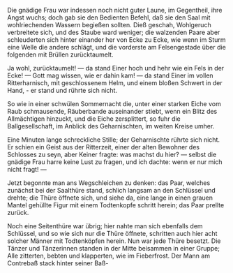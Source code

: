 <a name="95"></a>

Die gnädige Frau war indessen noch nicht guter Laune,
im Gegentheil, ihre Angst wuchs; doch gab sie den Bedienten 
Befehl, daß sie den Saal mit wohlriechenden Wassern
begießen sollten. Dieß geschah, Wohlgeruch verbreitete sich,
und des Staube ward weniger; die walzenden Paare aber
schleuderten sich hinter einander her von Ecke zu Ecke, wie
wenn im Sturm eine Welle die andere schlägt, und die vorderste 
am Felsengestade über die folgenden mit Brüllen zurücktaumelt.

Ja wohl, zurücktaumelt! — da stand Einer hoch und hehr
wie ein Fels in der Ecke! — Gott mag wissen, wie er dahin
kam! — da stand Einer im vollen Ritterharnisch, mit geschlossenem 
Helm, und einem bloßen Schwert in der Hand, -
er stand und rührte sich nicht.

So wie in einer schwülen Sommernacht die, unter einer
starken Eiche vom Raub schmausende, Räuberbande auseinander 
stiebt, wenn ein Blitz des Allmächtigen hinzuckt, und
die Eiche zersplittert, so fuhr die Ballgesellschaft, im Anblick
des Geharnischten, im weiten Kreise umher.

Eine Minuten lange schreckliche Stille; der Geharnischte
rührte sich nicht. Er schien ein Geist aus der Ritterzeit,
einer der alten Bewohner des Schlosses zu seyn, aber Keiner
fragte: was machst du hier? — selbst die gnädige Frau
harre keine Lust zu fragen, und ich dachte: wenn er nur mich
nicht fragt! —

Jetzt begonnte man ans Wegschleichen zu denken: das Paar, 
welches zunächst bei der Saalthüre stand, schlich langsam an
den Schlüssel und drehte; die Thüre öffnete sich, und siehe
da, eine lange in einen grauen Mantel gehüllte Figur mit
einem Todtenkopfe schritt herein; das Paar prellte zurück.

Noch eine Seitenthüre war übrig; hier nahte man sich
ebenfalls dem Schlüssel, und so wie sich nur die Thüre öffnete,
 schritten auch hier acht solcher Männer mit Todtenköpfen 
herein. Nun war jede Thüre besetzt. Die Tänzer
und Tänzerinnen standen in der Mitte beisammen in einer 
Gruppe; Alle zitterten, bebten und klapperten, wie im Fieberfrost. 
Der Mann am Contrebaß stack hinter seiner Baß-

